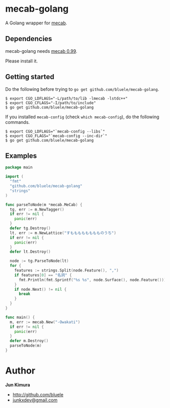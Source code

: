 # mecab-golang

A Golang wrapper for [mecab](//mecab.googlecode.com/svn/trunk/mecab/doc/index.html).

## Dependencies

mecab-golang needs [mecab 0.99](//mecab.googlecode.com/svn/trunk/mecab/doc/index.html#install).

Please install it.

## Getting started

Do the following before trying to `go get github.com/bluele/mecab-golang`.

```
$ export CGO_LDFLAGS="-L/path/to/lib -lmecab -lstdc++"
$ export CGO_CFLAGS="-I/path/to/include"
$ go get github.com/bluele/mecab-golang
```

If you installed `mecab-config` (check `which mecab-config`), do the following commands.

```
$ export CGO_LDFLAGS="`mecab-config --libs`"
$ export CGO_FLAGS="`mecab-config --inc-dir`"
$ go get github.com/bluele/mecab-golang
```

## Examples

```go
package main

import (
  "fmt"
  "github.com/bluele/mecab-golang"
  "strings"
)

func parseToNode(m *mecab.MeCab) {
  tg, err := m.NewTagger()
  if err != nil {
    panic(err)
  }
  defer tg.Destroy()
  lt, err := m.NewLattice("すもももももももものうち")
  if err != nil {
    panic(err)
  }
  defer lt.Destroy()

  node := tg.ParseToNode(lt)
  for {
    features := strings.Split(node.Feature(), ",")
    if features[0] == "名詞" {
      fmt.Println(fmt.Sprintf("%s %s", node.Surface(), node.Feature()))
    }
    if node.Next() != nil {
      break
    }
  }
}

func main() {
  m, err := mecab.New("-Owakati")
  if err != nil {
    panic(err)
  }
  defer m.Destroy()
  parseToNode(m)
}
```

# Author

**Jun Kimura**

* <http://github.com/bluele>
* <junkxdev@gmail.com>
